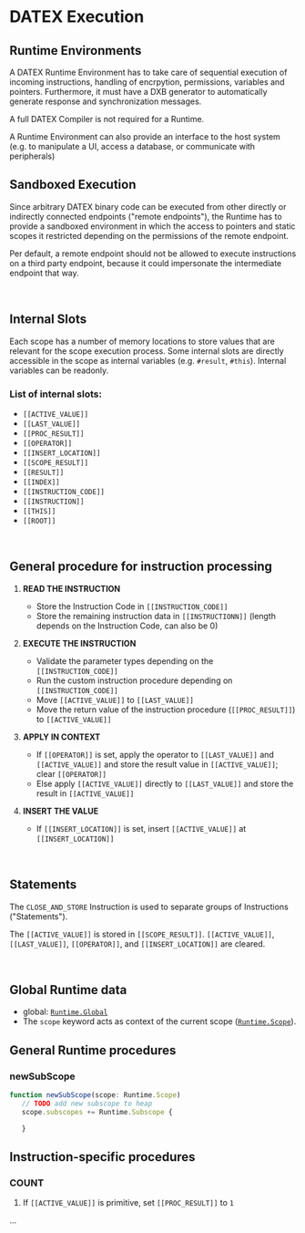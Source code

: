 # DATEX Execution

## Runtime Environments

A DATEX Runtime Environment has to take care of sequential execution of incoming instructions, handling of encrpytion, permissions, variables and pointers. Furthermore, it must have a DXB generator to automatically generate response and synchronization messages.

A full DATEX Compiler is not required for a Runtime.

A Runtime Environment can also provide an interface to the host system (e.g. to manipulate a UI, access a database, or communicate with peripherals)


## Sandboxed Execution

Since arbitrary DATEX binary code can be executed from other directly or indirectly connected endpoints ("remote endpoints"), the Runtime has to provide a sandboxed environment in which the access to pointers and static scopes it restricted depending on the permissions of the remote endpoint.

Per default, a remote endpoint should not be allowed to execute instructions on a third party endpoint, because it could impersonate the intermediate endpoint that way.

<br>

## Internal Slots

Each scope has a number of memory locations to store values that are relevant for the scope execution process.
Some internal slots are directly accessible in the scope as internal variables (e.g. `#result`, `#this`). Internal variables can be readonly. 
### List of internal slots:

<!--todo: which slots are for scopes/sub scopes-->
* `[[ACTIVE_VALUE]]`
* `[[LAST_VALUE]]`
* `[[PROC_RESULT]]`
* `[[OPERATOR]]`
* `[[INSERT_LOCATION]]`
* `[[SCOPE_RESULT]]`
* `[[RESULT]]`
* `[[INDEX]]`
* `[[INSTRUCTION_CODE]]`
* `[[INSTRUCTION]]`
* `[[THIS]]`
* `[[ROOT]]`

<br>

## General procedure for instruction processing

1. <b>READ THE INSTRUCTION</b>
   * Store the Instruction Code in `[[INSTRUCTION_CODE]]`
   * Store the remaining instruction data in `[[INSTRUCTIONN]]` (length depends on the Instruction Code, can also be 0)

2. <b>EXECUTE THE INSTRUCTION</b>
   * Validate the parameter types depending on the `[[INSTRUCTION_CODE]]`
   * Run the custom instruction procedure depending on `[[INSTRUCTION_CODE]]`
   * Move `[[ACTIVE_VALUE]]` to `[[LAST_VALUE]]`
   * Move the return value of the instruction procedure (`[[PROC_RESULT]]`) to `[[ACTIVE_VALUE]]`

3. <b>APPLY IN CONTEXT</b>
   * If `[[OPERATOR]]` is set, apply the operator to `[[LAST_VALUE]]` and `[[ACTIVE_VALUE]]` and store the result value in `[[ACTIVE_VALUE]]`; clear `[[OPERATOR]]`
   * Else apply `[[ACTIVE_VALUE]]` directly to `[[LAST_VALUE]]` and store the result in `[[ACTIVE_VALUE]]`

4. <b>INSERT THE VALUE</b>
   * If `[[INSERT_LOCATION]]` is set, insert `[[ACTIVE_VALUE]]` at `[[INSERT_LOCATION]]`
   <!--todo?: remove* Else store the `[[ACTIVE_VALUE]]` in `[[SCOPE_RESULT]]`-->


<br>


## Statements

The `CLOSE_AND_STORE` Instruction is used to separate groups of Instructions ("Statements").

The `[[ACTIVE_VALUE]]` is stored in `[[SCOPE_RESULT]]`.
`[[ACTIVE_VALUE]]`, `[[LAST_VALUE]]`, `[[OPERATOR]]`, and `[[INSERT_LOCATION]]` are cleared.


<br>

## Global Runtime data
* global: [`Runtime.Global`](./300_data_structures.md#runtimeglobal)
* The `scope` keyword acts as context of the current scope ([`Runtime.Scope`](./300_data_structures.md#runtimeglobal)).

## General Runtime procedures

### newSubScope
```typescript
function newSubScope(scope: Runtime.Scope)
   // TODO add new subscope to heap
   scope.subscopes += Runtime.Subscope {

   }
```


## Instruction-specific procedures

### COUNT
1. If `[[ACTIVE_VALUE]]` is primitive, set `[[PROC_RESULT]]` to `1`

...
